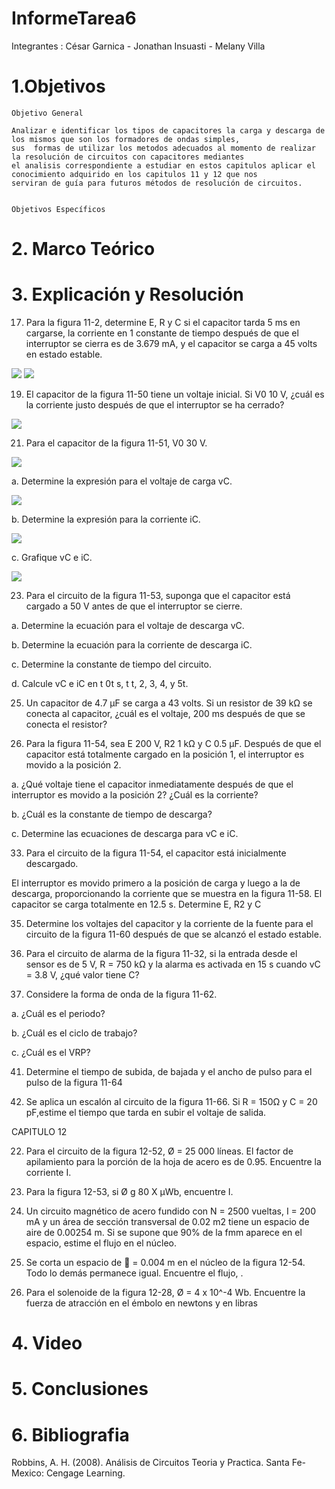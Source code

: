 # InformeTarea6

Integrantes : César Garnica - Jonathan Insuasti - Melany Villa 

# 1.Objetivos


    Objetivo General 

    Analizar e identificar los tipos de capacitores la carga y descarga de los mismos que son los formadores de ondas simples,
    sus  formas de utilizar los metodos adecuados al momento de realizar la resolución de circuitos con capacitores mediantes 
    el analisis correspondiente a estudiar en estos capitulos aplicar el conocimiento adquirido en los capitulos 11 y 12 que nos 
    serviran de guía para futuros métodos de resolución de circuitos.

  
    Objetivos Específicos
     



# 2. Marco Teórico



# 3. Explicación y Resolución

17. Para la figura 11-2, determine E, R y C si el capacitor tarda 5 ms en cargarse,
la corriente en 1 constante de tiempo después de que el interruptor se cierra es
de 3.679 mA, y el capacitor se carga a 45 volts en estado estable.
 
![](https://github.com/mjvilla1/ImagenesTarea6/blob/main/Ejercicio%2011.17.PNG) 
![](https://github.com/mjvilla1/ImagenesTarea6/blob/main/Ejercicio%2011.17.1.PNG)

19. El capacitor de la figura 11-50 tiene un voltaje inicial. Si V0  10 V, ¿cuál es
la corriente justo después de que el interruptor se ha cerrado?

![](https://github.com/mjvilla1/ImagenesTarea6/blob/main/Ejercicio%2011.19.PNG)

21. Para el capacitor de la figura 11-51, V0  30 V.

![](https://github.com/mjvilla1/ImagenesTarea6/blob/main/Ejercicio%2011.21.PNG)

a. Determine la expresión para el voltaje de carga vC.

![](https://github.com/mjvilla1/ImagenesTarea6/blob/main/Ejercicio%2011.21.1.PNG)

b. Determine la expresión para la corriente iC.

![](https://github.com/mjvilla1/ImagenesTarea6/blob/main/Ejercicio%2011.21.2.PNG)

c. Grafique vC e iC.

![](https://github.com/mjvilla1/ImagenesTarea6/blob/main/Ejercicio%2011.21.3.PNG)

23. Para el circuito de la figura 11-53, suponga que el capacitor está cargado a
50 V antes de que el interruptor se cierre.

a. Determine la ecuación para el voltaje de descarga vC.

b. Determine la ecuación para la corriente de descarga iC.

c. Determine la constante de tiempo del circuito.

d. Calcule vC e iC en t  0t s, t  t, 2, 3, 4, y 5t.

25. Un capacitor de 4.7 μF se carga a 43 volts. Si un resistor de 39 kΩ se
conecta al capacitor, ¿cuál es el voltaje, 200 ms después de que se conecta
el resistor?

27. Para la figura 11-54, sea E  200 V, R2  1 kΩ y C  0.5 μF. Después de
que el capacitor está totalmente cargado en la posición 1, el interruptor es movido a la posición 2.

a. ¿Qué voltaje tiene el capacitor inmediatamente después de que el interruptor es movido a la posición 2? ¿Cuál es la corriente?

b. ¿Cuál es la constante de tiempo de descarga?

c. Determine las ecuaciones de descarga para vC e iC.

33. Para el circuito de la figura 11-54, el capacitor está inicialmente descargado.

El interruptor es movido primero a la posición de carga y luego a la de descarga, proporcionando la corriente que se muestra en la figura 11-58. El capacitor se carga totalmente en 12.5 s. Determine E, R2 y C

35. Determine los voltajes del capacitor y la corriente de la fuente para el circuito de la figura 11-60 después de que se alcanzó el estado estable. 

37. Para el circuito de alarma de la figura 11-32, si la entrada desde el sensor es de 5 V, R = 750 kΩ y la alarma es activada en 15 s cuando vC = 3.8 V, ¿qué
valor tiene C?

39. Considere la forma de onda de la figura 11-62.

a. ¿Cuál es el periodo?

b. ¿Cuál es el ciclo de trabajo?

c. ¿Cuál es el VRP?

41. Determine el tiempo de subida, de bajada y el ancho de pulso para el pulso de la figura 11-64

43. Se aplica un escalón al circuito de la figura 11-66. Si R = 150Ω y C = 20 pF,estime el tiempo que tarda en subir el voltaje de salida.

CAPITULO 12

22. Para el circuito de la figura 12-52, Ø = 25 000 líneas. El factor de apilamiento para la porción de la hoja de acero es de 0.95. Encuentre la corriente I. 

24. Para la figura 12-53, si Ø g  80 X μWb, encuentre I.

26. Un circuito magnético de acero fundido con N = 2500 vueltas, I = 200 mA y un área de sección transversal de 0.02 m2 tiene un espacio de aire de 0.00254 m. Si se supone que 90% de la fmm aparece en el espacio, estime el flujo en el núcleo.

28. Se corta un espacio de  = 0.004 m en el núcleo de la figura 12-54. Todo lo
demás permanece igual. Encuentre el flujo, 	.

30. Para el solenoide de la figura 12-28, Ø = 4 x 10^-4 Wb. Encuentre la fuerza de atracción en el émbolo en newtons y en libras

# 4. Video



# 5. Conclusiones


 

# 6. Bibliografia 

Robbins, A. H. (2008). Análisis de Circuitos Teoria y Practica. Santa Fe-Mexico: Cengage Learning.
